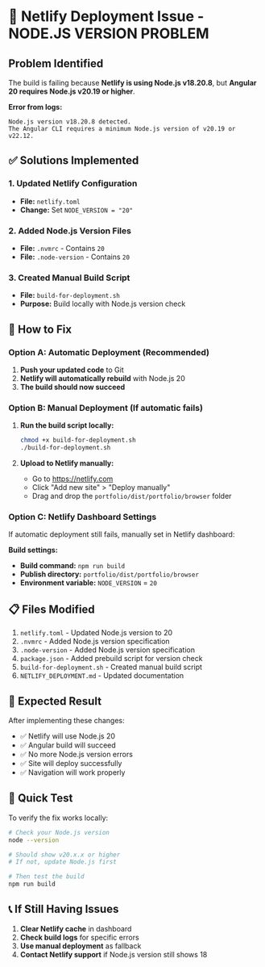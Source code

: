 # 🚨 Netlify Deployment Issue - NODE.JS VERSION PROBLEM

## Problem Identified
The build is failing because **Netlify is using Node.js v18.20.8**, but **Angular 20 requires Node.js v20.19 or higher**.

**Error from logs:**
```
Node.js version v18.20.8 detected.
The Angular CLI requires a minimum Node.js version of v20.19 or v22.12.
```

## ✅ Solutions Implemented

### 1. Updated Netlify Configuration
- **File:** `netlify.toml`
- **Change:** Set `NODE_VERSION = "20"`

### 2. Added Node.js Version Files
- **File:** `.nvmrc` - Contains `20`
- **File:** `.node-version` - Contains `20`

### 3. Created Manual Build Script
- **File:** `build-for-deployment.sh`
- **Purpose:** Build locally with Node.js version check

## 🔧 How to Fix

### Option A: Automatic Deployment (Recommended)
1. **Push your updated code** to Git
2. **Netlify will automatically rebuild** with Node.js 20
3. **The build should now succeed**

### Option B: Manual Deployment (If automatic fails)
1. **Run the build script locally:**
   ```bash
   chmod +x build-for-deployment.sh
   ./build-for-deployment.sh
   ```

2. **Upload to Netlify manually:**
   - Go to https://netlify.com
   - Click "Add new site" > "Deploy manually"
   - Drag and drop the `portfolio/dist/portfolio/browser` folder

### Option C: Netlify Dashboard Settings
If automatic deployment still fails, manually set in Netlify dashboard:

**Build settings:**
- **Build command:** `npm run build`
- **Publish directory:** `portfolio/dist/portfolio/browser`
- **Environment variable:** `NODE_VERSION` = `20`

## 📋 Files Modified

1. `netlify.toml` - Updated Node.js version to 20
2. `.nvmrc` - Added Node.js version specification
3. `.node-version` - Added Node.js version specification
4. `package.json` - Added prebuild script for version check
5. `build-for-deployment.sh` - Created manual build script
6. `NETLIFY_DEPLOYMENT.md` - Updated documentation

## 🎯 Expected Result

After implementing these changes:
- ✅ Netlify will use Node.js 20
- ✅ Angular build will succeed
- ✅ No more Node.js version errors
- ✅ Site will deploy successfully
- ✅ Navigation will work properly

## 🚀 Quick Test

To verify the fix works locally:
```bash
# Check your Node.js version
node --version

# Should show v20.x.x or higher
# If not, update Node.js first

# Then test the build
npm run build
```

## 📞 If Still Having Issues

1. **Clear Netlify cache** in dashboard
2. **Check build logs** for specific errors
3. **Use manual deployment** as fallback
4. **Contact Netlify support** if Node.js version still shows 18 